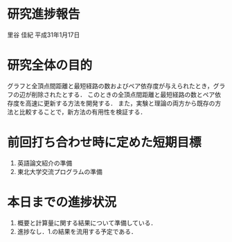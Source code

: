 研究進捗報告
================
里谷 佳紀
平成31年1月17日

# 研究全体の目的

グラフと全頂点間距離と最短経路の数およびペア依存度が与えられたとき，グラフの辺が削除されたとする．
このときの全頂点間距離と最短経路の数とペア依存度を高速に更新する方法を開発する．
また，実験と理論の両方から既存の方法と比較することで，新方法の有用性を検証する．

# 前回打ち合わせ時に定めた短期目標

1.  英語論文紹介の準備
2.  東北大学交流プログラムの準備

# 本日までの進捗状況

1.  概要と計算量に関する結果について準備している．
2.  進捗なし．1.の結果を流用する予定である．
